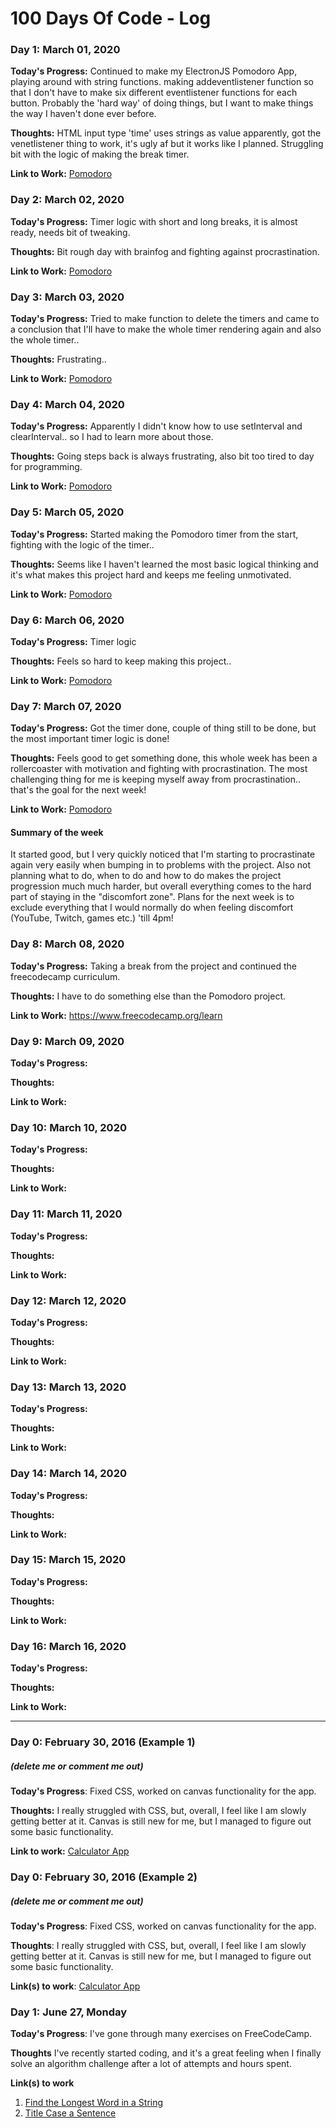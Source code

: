 # 100 Days Of Code - Log

### Day 1: March 01, 2020

**Today's Progress:** Continued to make my ElectronJS Pomodoro App, playing around with string functions. making addeventlistener function so that I don't have to make six different eventlistener functions for each button. Probably the 'hard way' of doing things, but I want to make things the way I haven't done ever before.

**Thoughts:** HTML input type 'time' uses strings as value apparently, got the venetlistener thing to work, it's ugly af but it works like I planned. Struggling bit with the logic of making the break timer.

**Link to Work:** <a href="https://github.com/corpsefin/Pomodoro_DA">Pomodoro</a>

### Day 2: March 02, 2020

**Today's Progress:** Timer logic with short and long breaks, it is almost ready, needs bit of tweaking.

**Thoughts:** Bit rough day with brainfog and fighting against procrastination.

**Link to Work:** <a href="https://github.com/corpsefin/Pomodoro_DA">Pomodoro</a>

### Day 3: March 03, 2020

**Today's Progress:** Tried to make function to delete the timers and came to a conclusion that I'll have to make the whole timer rendering again and also the whole timer..

**Thoughts:** Frustrating..

**Link to Work:** <a href="https://github.com/corpsefin/Pomodoro_DA">Pomodoro</a>

### Day 4: March 04, 2020

**Today's Progress:** Apparently I didn't know how to use setInterval and clearInterval.. so I had to learn more about those.

**Thoughts:** Going steps back is always frustrating, also bit too tired to day for programming.

**Link to Work:** <a href="https://github.com/corpsefin/Pomodoro_DA">Pomodoro</a>

### Day 5: March 05, 2020

**Today's Progress:** Started making the Pomodoro timer from the start, fighting with the logic of the timer..

**Thoughts:** Seems like I haven't learned the most basic logical thinking and it's what makes this project hard and keeps me feeling unmotivated.

**Link to Work:** <a href="https://github.com/corpsefin/Pomodoro_DA">Pomodoro</a>

### Day 6: March 06, 2020

**Today's Progress:** Timer logic

**Thoughts:** Feels so hard to keep making this project..

**Link to Work:** <a href="https://github.com/corpsefin/Pomodoro_DA">Pomodoro</a>

### Day 7: March 07, 2020

**Today's Progress:** Got the timer done, couple of thing still to be done, but the most important timer logic is done!

**Thoughts:** Feels good to get something done, this whole week has been a rollercoaster with motivation and fighting with procrastination. The most challenging thing for me is keeping myself away from procrastination.. that's the goal for the next week!

**Link to Work:** <a href="https://github.com/corpsefin/Pomodoro_DA">Pomodoro</a>

#### Summary of the week
It started good, but I very quickly noticed that I'm starting to procrastinate again very easily when bumping in to problems with the project. Also not planning what to do, when to do and how to do makes the project progression much much harder, but overall everything comes to the hard part of staying in the "discomfort zone". Plans for the next week is to exclude everything that I would normally do when feeling discomfort (YouTube, Twitch, games etc.) 'till 4pm!

### Day 8: March 08, 2020

**Today's Progress:** Taking a break from the project and continued the freecodecamp curriculum.

**Thoughts:** I have to do something else than the Pomodoro project.

**Link to Work:** https://www.freecodecamp.org/learn

### Day 9: March 09, 2020

**Today's Progress:**

**Thoughts:** 

**Link to Work:**

### Day 10: March 10, 2020

**Today's Progress:**

**Thoughts:** 

**Link to Work:**

### Day 11: March 11, 2020

**Today's Progress:**

**Thoughts:** 

**Link to Work:**

### Day 12: March 12, 2020

**Today's Progress:**

**Thoughts:** 

**Link to Work:**

### Day 13: March 13, 2020

**Today's Progress:**

**Thoughts:** 

**Link to Work:**

### Day 14: March 14, 2020

**Today's Progress:**

**Thoughts:** 

**Link to Work:**

### Day 15: March 15, 2020

**Today's Progress:**

**Thoughts:** 

**Link to Work:**

### Day 16: March 16, 2020

**Today's Progress:**

**Thoughts:** 

**Link to Work:**


----------------------------------------------------------------------------------------------------------------------------
### Day 0: February 30, 2016 (Example 1)
##### (delete me or comment me out)

**Today's Progress**: Fixed CSS, worked on canvas functionality for the app.

**Thoughts:** I really struggled with CSS, but, overall, I feel like I am slowly getting better at it. Canvas is still new for me, but I managed to figure out some basic functionality.

**Link to work:** [Calculator App](http://www.example.com)

### Day 0: February 30, 2016 (Example 2)
##### (delete me or comment me out)

**Today's Progress**: Fixed CSS, worked on canvas functionality for the app.

**Thoughts**: I really struggled with CSS, but, overall, I feel like I am slowly getting better at it. Canvas is still new for me, but I managed to figure out some basic functionality.

**Link(s) to work**: [Calculator App](http://www.example.com)


### Day 1: June 27, Monday

**Today's Progress**: I've gone through many exercises on FreeCodeCamp.

**Thoughts** I've recently started coding, and it's a great feeling when I finally solve an algorithm challenge after a lot of attempts and hours spent.

**Link(s) to work**
1. [Find the Longest Word in a String](https://www.freecodecamp.com/challenges/find-the-longest-word-in-a-string)
2. [Title Case a Sentence](https://www.freecodecamp.com/challenges/title-case-a-sentence)

